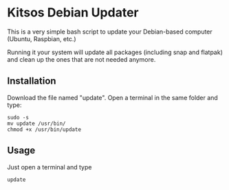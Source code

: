 # Kitsos Debian Updater

This is a very simple bash script to update your Debian-based computer (Ubuntu, Raspbian, etc.)

Running it your system will update all packages (including snap and flatpak) and clean up the ones that are not needed anymore.

## Installation

Download the file named "update". Open a terminal in the same folder and type:

```
sudo -s
mv update /usr/bin/
chmod +x /usr/bin/update
```

## Usage

Just open a terminal and type 

```
update
```
